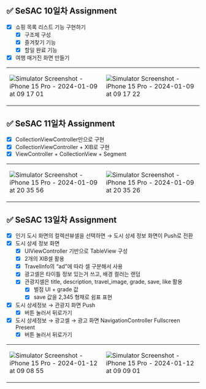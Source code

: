 ## ✅ SeSAC 10일차 Assignment

- [x]  쇼핑 목록 리스트 기능 구현하기
    - [x]  구조체 구성
    - [x]  즐겨찾기 기능
    - [x]  할일 완료 기능
- [x]  여행 매거진 화면 만들기

<table>
<tr>
<td>
    
![Simulator Screenshot - iPhone 15 Pro - 2024-01-09 at 09 17 01](https://github.com/MADElinessss/ShoppingListApp/assets/88757043/50ff5ec1-efd0-4e05-acad-ec09d159deee)

</td>
<td>

![Simulator Screenshot - iPhone 15 Pro - 2024-01-09 at 09 17 22](https://github.com/MADElinessss/ShoppingListApp/assets/88757043/3321c1e1-3a7d-4a02-9bdd-cec991b9483d)


</td>
</tr>
</table>

## ✅ SeSAC 11일차 Assignment

- [x]  CollectionViewController만으로 구현
- [x]  CollectionViewController + XIB로 구현
- [x]  ViewController + CollectionView + Segment

<table>
<tr>
<td>
    
![Simulator Screenshot - iPhone 15 Pro - 2024-01-09 at 20 35 56](https://github.com/MADElinessss/ShoppingListApp/assets/88757043/639ab65f-d1af-411d-acc4-a8d4d8408c6e)


</td>
<td>

![Simulator Screenshot - iPhone 15 Pro - 2024-01-09 at 20 35 26](https://github.com/MADElinessss/ShoppingListApp/assets/88757043/7ea2b4cd-9af4-4275-bb59-c5d5fb3384f5)


</td>
</tr>
</table>

## ✅ SeSAC 13일차 Assignment

- [x]  인기 도시 화면의 컬렉션뷰셀을 선택하면 → 도시 상세 정보 화면이 Push로 전환
- [x]  도시 상세 정보 화면
    - [x]  UIViewController 기반으로 TableView 구성
    - [x]  2개의 XIB셀 활용
    - [x]  TravelInfo의 “ad”에 따라 셀 구분해서 사용
    - [x]  광고셀은 타이틀 정보 있는거 쓰고, 배경 컬러는 랜덤
    - [x]  관광지셀은 title, description, travel_image, grade, save, like 활용
        - [x]  벌점 UI + grade 값
        - [x]  save 값을 2,345 형채로 쉼표 표현
- [x]  도시 상세정보 → 관광지 화면 Push
    - [x]  버튼 눌러서 뒤로가기
- [x]  도시 상세정보 → 광고셀 → 광고 화면 NavigationController Fullscreen Present
    - [x]  버튼 눌러서 뒤로가기

<table>
<tr>
<td>
    
![Simulator Screenshot - iPhone 15 Pro - 2024-01-12 at 09 08 55](https://github.com/MADElinessss/ShoppingListApp/assets/88757043/e9178c2e-5bd8-4466-94d4-f3f4ecd0e582)


</td>
<td>

![Simulator Screenshot - iPhone 15 Pro - 2024-01-12 at 09 09 01](https://github.com/MADElinessss/ShoppingListApp/assets/88757043/229389db-02b1-462d-aa3d-98af2b05569e)


</td>
</tr>
</table>
